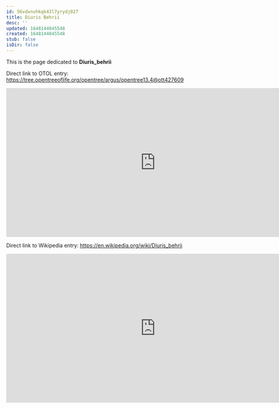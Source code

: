 ```yaml
---
id: 56vdxnvhkqk43l7yrydj027
title: Diuris Behrii
desc: ''
updated: 1648144045548
created: 1648144045548
stub: false
isDir: false
---
```

This is the page dedicated to **Diuris_behrii**


Direct link to OTOL entry: https://tree.opentreeoflife.org/opentree/argus/opentree13.4@ott427609



<html>
    <body>
    <iframe src="https://tree.opentreeoflife.org/opentree/argus/opentree13.4@ott427609"
    width="800" height="400" frameborder="0" allowfullscreen> </iframe>
    </body>
</html>
    


Direct link to Wikipedia entry: https://en.wikipedia.org/wiki/Diuris_behrii



<html>
    <body>
    <iframe src="https://en.wikipedia.org/wiki/Diuris_behrii"
    width="800" height="400" frameborder="0" allowfullscreen> </iframe>
    </body>
</html>
    
